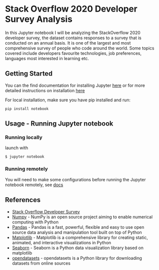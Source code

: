 # Stack Overflow 2020 Developer Survey Analysis

In this Jupyter notebook I will be analyzing the StackOverflow 2020 developer survey, the dataset contains responses to a survey that is conducted on an annual basis. It is one of the largest and most comprehensive survey of people who code around the world. Some topics covered include developers favourite technologies, job preferences, languages most interested in learning etc. 

## Getting Started

You can the find documentation for installing Jupyter [here](https://jupyter.org/install) or for more detailed instructions on installation [here](https://jupyterlab.readthedocs.io/en/stable/getting_started/installation.html) 

For local installation, make sure you have pip installed and run:

`
pip install notebook
`

## Usage - Running Jupyter notebook

### Running locally

launch with

`
$ jupyter notebook
`

### Running remotely

You will need to make some configurations before running the Jupyter notebook remotely, see [docs](https://jupyter-notebook.readthedocs.io/en/stable/public_server.html)

## References

* [Stack Overflow Developer Survey](https://insights.stackoverflow.com/survey)
* [Numpy](https://numpy.org/) - NumPy is an open source project aiming to enable numerical computing with Python
* [Pandas](https://pandas.pydata.org/) - Pandas is a fast, powerful, flexible and easy to use open source data analysis and manipulation tool built on top of Python
* [Matplotlib](https://matplotlib.org/) - Matplotlib is a comprehensive library for creating static, animated, and interactive visualizations in Python
* [Seaborn](https://seaborn.pydata.org/) - Seaborn is a Python data visualization library based on matplotlib
* [opendatasets](https://pypi.org/project/opendatasets/) - opendatasets is a Python library for downloading datasets from online sources
